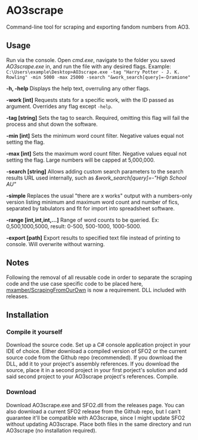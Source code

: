 # AO3scrape

Command-line tool for scraping and exporting fandom numbers from AO3.

## Usage

Run via the console. Open *cmd.exe*, navigate to the folder you saved *AO3scrape.exe* in, and run the file with any desired flags. Example: `C:\Users\example\Desktop>AO3scrape.exe -tag "Harry Potter - J. K. Rowling" -min 5000 -max 25000 -search "&work_search[query]=-Dramione"`

**-h, -help**
Displays the help text, overruling any other flags.

**-work [int]**
Requests stats for a specific work, with the ID passed as argument. Overrides any flag except `-help`.

**-tag [string]**
Sets the tag to search. Required, omitting this flag will fail the process and shut down the software.

**-min [int]**
Sets the minimum word count filter. Negative values equal not setting the flag.

**-max [int]**
Sets the maximum word count filter. Negative values equal not setting the flag. Large numbers will be capped at 5,000,000.

**-search [string]**
Allows adding custom search parameters to the search results URL used internally, such as *&work_search[query]=-"High School AU"*

**-simple**
Replaces the usual "there are x works" output with a numbers-only version listing minimum and maximum word count and number of fics, separated by tabulators and fit for import into spreadsheet software.

**-range [int,int,int,...]**
Range of word counts to be queried. Ex: 0,500,1000,5000, result: 0-500, 500-1000, 1000-5000.

**-export [path]**
Export results to specified text file instead of printing to console. Will overwrite without warning.

## Notes

Following the removal of all reusable code in order to separate the scraping code and the use case specific code to be placed here, [mxamber/ScrapingFromOurOwn](https://github.com/mxamber/ScrapingFromOurOwn) is now a requirement. DLL included with releases.

## Installation

### Compile it yourself

Download the source code. Set up a C# console application project in your IDE of choice. Either download a compiled version of SFO2 or the current source code from the Github repo (recommended). If you download the DLL, add it to your project's assembly references. If you download the source, place it in a second project in your first porject's solution and add said second project to your AO3scrape project's references. Compile.

### Download

Download AO3scrape.exe and SFO2.dll from the releases page. You can also download a current SFO2 release from the Github repo, but I can't guarantee it'll be compatible with AO3scrape, since I might update SFO2 without updating AO3scrape. Place both files in the same directory and run AO3scrape (no installation required).
